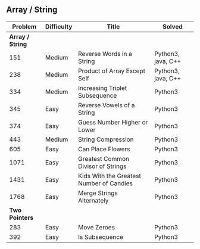 ## Array / String

|Problem|Difficulty|Title|Solved|
|---|---|---|---|
| **Array / String** ||||
| 151 | Medium | Reverse Words in a String | Python3, java, C++ |
| 238 | Medium | Product of Array Except Self | Python3, java, C++ |
| 334 | Medium | Increasing Triplet Subsequence | Python3 |
| 345 | Easy | Reverse Vowels of a String | Python3 |
| 374 | Easy | Guess Number Higher or Lower | Python3 |
| 443 | Medium | String Compression | Python3 |
| 605 | Easy | Can Place Flowers | Python3 |
| 1071 | Easy | Greatest Common Divisor of Strings | Python3 |
| 1431 | Easy | Kids With the Greatest Number of Candies | Python3 |
| 1768 | Easy | Merge Strings Alternately | Python3 |
| **Two Pointers** ||||
| 283 | Easy | Move Zeroes | Python3 |
| 392 | Easy | Is Subsequence | Python3 |